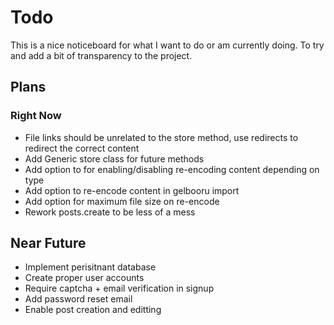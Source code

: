 # Todo

This is a nice noticeboard for what I want to do or am currently doing. To try and add a bit of transparency to the project.

## Plans

### Right Now

- File links should be unrelated to the store method, use redirects to redirect the correct content
- Add Generic store class for future methods
- Add option to for enabling/disabling re-encoding content depending on type
- Add option to re-encode content in gelbooru import
- Add option for maximum file size on re-encode
- Rework posts.create to be less of a mess

## Near Future

- Implement perisitnant database
- Create proper user accounts
- Require captcha + email verification in signup
- Add password reset email
- Enable post creation and editting
